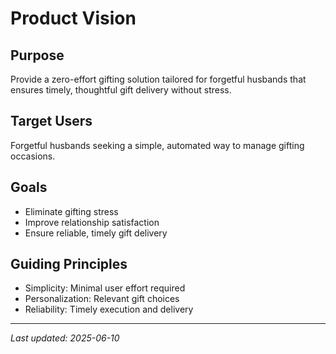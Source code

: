 # Product Vision

## Purpose
Provide a zero-effort gifting solution tailored for forgetful husbands that ensures timely, thoughtful gift delivery without stress.

## Target Users
Forgetful husbands seeking a simple, automated way to manage gifting occasions.

## Goals
- Eliminate gifting stress
- Improve relationship satisfaction
- Ensure reliable, timely gift delivery

## Guiding Principles
- Simplicity: Minimal user effort required
- Personalization: Relevant gift choices
- Reliability: Timely execution and delivery

---
*Last updated: 2025-06-10*